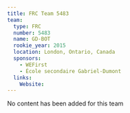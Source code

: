 ```yaml
---
title: FRC Team 5483
team:
  type: FRC
  number: 5483
  name: GD-BOT
  rookie_year: 2015
  location: London, Ontario, Canada
  sponsors:
    - WEFirst
    - École secondaire Gabriel-Dumont
  links:
    Website: 
---
```

No content has been added for this team